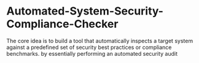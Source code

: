 # Automated-System-Security-Compliance-Checker
The core idea is to build a tool that automatically inspects a target system  against a predefined set of security best practices or compliance benchmarks. by essentially performing an automated security audit
